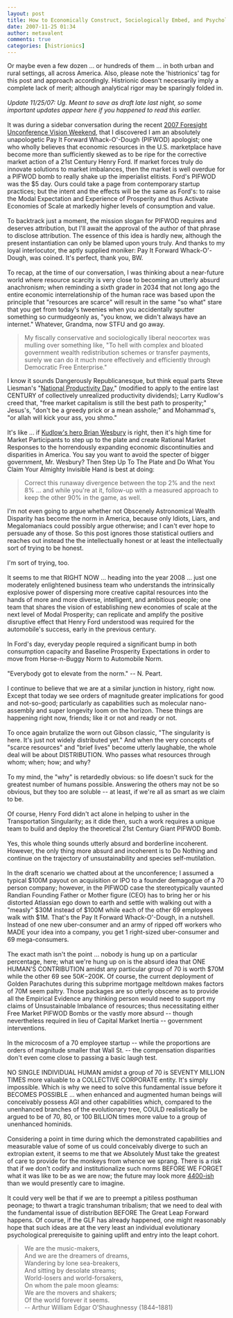 ```yaml
---
layout: post
title: How to Economically Construct, Sociologically Embed, and Psychologically Detonate a Giant PIFWOD Bomb
date: 2007-11-25 01:34
author: metavalent
comments: true
categories: [histrionics]
---
```

Or maybe even a few dozen ... or hundreds of them ... in both urban and rural settings, all across America. Also, please note the 'histrionics' tag for this post and approach accordingly. Histrionic doesn't necessarily imply a complete lack of merit; although analytical rigor may be sparingly folded in.<br /><br /><em>Update 11/25/07: Ug. Meant to save as draft late last night, so some important updates appear here if you happened to read this earlier.</em><br /><br />It was during a sidebar conversation during the recent <a href="http://foresight.org/SrAssoc/2007/index.html">2007 Foresight Unconference Vision Weekend</a>, that I discovered I am an absolutely unapologetic Pay It Forward Whack-O'-Dough (PIFWOD) apologist; one who wholly believes that economic resources in the U.S. marketplace have become more than sufficiently skewed as to be ripe for the corrective market action of a 21st Century Henry Ford. If market forces truly do innovate solutions to market imbalances, then the market is well overdue for a PIFWOD bomb to really shake up the imperialist elitists. Ford's PIFWOD was the $5 day. Ours could take a page from contemporary startup practices; but the intent and the effects will be the same as Ford's: to raise the Modal Expectation and Experience of Prosperity and thus Activate Economies of Scale at markedly higher levels of consumption and value.<br /><br />To backtrack just a moment, the mission slogan for PIFWOD requires and deserves attribution, but I'll await the approval of the author of that phrase to disclose attribution. The essence of this idea is hardly new, although the present instantiation can only be blamed upon yours truly. And thanks to my loyal interlocutor, the aptly supplied moniker: Pay It Forward Whack-O'-Dough, was coined. It's perfect, thank you, BW.<br /><br />To recap, at the time of our conversation, I was thinking about a near-future world where resource scarcity is very close to becoming an utterly absurd anachronism; when reminding a sixth grader in 2034 that not long ago the entire economic interrelationship of the human race was based upon the principle that "resources are scarce" will result in the same "so what" stare that you get from today's tweenies when you accidentally sputter something so curmudgeonly as, "you know, we didn't always have an internet." Whatever, Grandma, now STFU and go away. <blockquote>My fiscally conservative and sociologically liberal neocortex was mulling over something like, "To hell with complex and bloated government wealth redistribution schemes or transfer payments, surely we can do it much more effectively and efficiently through Democratic Free Enterprise."<br /></blockquote>I know it sounds Dangerously Republicanesque, but think equal parts Steve Liesman's "<a href="http://www.cnbc.com/id/15840232?video=598610629">National Productivity Day</a>," (modified to apply to the entire last CENTURY of collectively unrealized productivity dividends); Larry Kudlow's creed that, "free market capitalism is still the best path to prosperity;" Jesus's, "don't be a greedy prick or a mean asshole;" and Mohammad's, "or allah will kick your ass, you shmo." <br /><br />It's like ... if <a href="http://kudlowsmoneypolitics.blogspot.com/2007/02/free-market-capitalism-is-still-best.html">Kudlow's hero Brian Wesbury</a> is right, then it's high time for Market Participants to step up to the plate and create Rational Market Responses to the horrendously expanding economic discontinuities and disparities in America. You say you want to avoid the specter of bigger government, Mr. Wesbury? Then Step Up To The Plate and Do What You Claim Your Almighty Invisible Hand is best at doing:<blockquote>Correct this runaway divergence between the top 2% and the next 8% ... and while you're at it, follow-up with a measured approach to keep the other 90% in the game, as well.</blockquote>I'm not even going to argue whether not Obscenely Astronomical Wealth Disparity has become the norm in America, because only Idiots, Liars, and Megalomaniacs could possibly argue otherwise; and I can't ever hope to persuade any of those. So this post ignores those statistical outliers and reaches out instead the the intellectually honest or at least the intellectually sort of trying to be honest.<br /><br />I'm sort of trying, too.<br /><br />It seems to me that RIGHT NOW ... heading into the year 2008 ... just one moderately enlightened business team who understands the intrinsically explosive power of dispersing more creative capital resources into the hands of more and more diverse, intelligent, and ambitious people; one team that shares the vision of establishing new economies of scale at the next level of Modal Prosperity; can replicate and amplify the positive disruptive effect that Henry Ford understood was required for the automobile's success, early in the previous century.<br /><br />In Ford's day, everyday people required a significant bump in both consumption capacity and Baseline Prosperity Expectations in order to move from Horse-n-Buggy Norm to Automobile Norm.<br /><br />"Everybody got to elevate from the norm." -- N. Peart.<br /><br />I continue to believe that we are at a similar junction in history, right now. Except that today we see orders of magnitude greater implications for good and not-so-good; particularly as capabilities such as molecular nano-assembly and super longevity loom on the horizon. These things are happening right now, friends; like it or not and ready or not.<br /><br />To once again brutalize the worn out Gibson classic, "The singularity is here. It's just not widely distributed yet." And when the very concepts of "scarce resources" and "brief lives" become utterly laughable, the whole deal will be about DISTRIBUTION. Who passes what resources through whom; when; how; and why?<br /><br />To my mind, the "why" is retardedly obvious: so life doesn't suck for the greatest number of humans possible. Answering the others may not be so obvious, but they too are soluble -- at least, if we're all as smart as we claim to be.<br /><br />Of course, Henry Ford didn't act alone in helping to usher in the Transportation Singularity; as it dide then, such a work requires a unique team to build and deploy the  theoretical 21st Century Giant PIFWOD Bomb.<br /><br />Yes, this whole thing sounds utterly absurd and borderline incoherent. However, the only thing more absurd and incoherent is to Do Nothing and continue on the trajectory of unsustainability and species self-mutilation.<br /><br />In the draft scenario we chatted about at the unconference; I assumed a typical $100M payout on acquisition or IPO to a founder demagogue of a 70 person company; however, in the PIFWOD case the stereotypically vaunted Randian Founding Father or Mother figure (CEO) has to bring her or his distorted Atlassian ego down to earth and settle with walking out with a "measly" $30M instead of $100M while each of the other 69 employees walk with $1M. That's the Pay It Forward Whack-O'-Dough, in a nutshell. Instead of one new uber-consumer and an army of ripped off workers who MADE your idea into a company, you get 1 right-sized uber-consumer and 69 mega-consumers.<br /><br />The exact math isn't the point ... nobody is hung up on a particular percentage, here; what we're hung up on is the absurd idea that ONE HUMAN'S CONTRIBUTION amidst any particular group of 70 is worth $70M while the other 69 see $50K-$200K. Of course, the current deployment of Golden Parachutes during this subprime mortgage meltdown makes factors of 70M seem paltry. Those packages are so utterly obscene as to provide all the Empirical Evidence any thinking person would need to support my claims of Unsustainable Imbalance of resources; thus necessitating either Free Market PIFWOD Bombs or the vastly more absurd -- though nevertheless required in lieu of Capital Market Inertia -- government interventions.<br /><br />In the microcosm of a 70 employee startup -- while the proportions are orders of magnitude smaller that Wall St. -- the compensation disparities don't even come close to passing a basic laugh test. <br /><br />NO SINGLE INDIVIDUAL HUMAN amidst a group of 70 is SEVENTY MILLION TIMES more valuable to a COLLECTIVE CORPORATE entity. It's simply impossible. Which is why we need to solve this fundamental issue before it BECOMES POSSIBLE ... when enhanced and augmented human beings will conceivably possess AGI and other capabilities which, compared to the unenhanced branches of the evolutionary tree, COULD realistically be argued to be of 70, 80, or 100 BILLION times more value to a group of unenhanced hominids.<br /><br />Considering a point in time during which the demonstrated capabilities and measurable value of some of us could conceivably diverge to such an extropian extent, it seems to me that we Absolutely Must take the greatest of care to provide for the monkeys from whence we sprang. There is a risk that if we don't codify and institutionalize such norms BEFORE WE FORGET what it was like to be as we are now; the future may look more <a href="http://www.imdb.com/title/tt0389564/">4400-ish</a> than we would presently care to imagine.&nbsp;<br /><br />It could very well be that if we are to preempt a pitiless posthuman peonage; to thwart a tragic transhuman tribalism; that we need to deal with the fundamental issue of distribution BEFORE The Great Leap Forward happens. Of course, if the GLF has already happened, one might reasonably hope that such ideas are at the very least an individual evolutionary psychological prerequisite to gaining uplift and entry into the leapt cohort.<br /><blockquote>We are the music-makers,<br />And we are the dreamers of dreams,<br />Wandering by lone sea-breakers,<br />And sitting by desolate streams;<br />World-losers and world-forsakers,<br />On whom the pale moon gleams: <br />We are the movers and shakers; <br />Of the world forever it seems. <br />-- Arthur William Edgar O’Shaughnessy (1844–1881)</blockquote>
